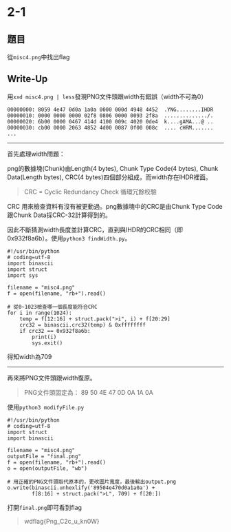 # 2-1

## 題目
從`misc4.png`中找出flag

## Write-Up
用`xxd misc4.png | less`發現PNG文件頭跟width有錯誤（width不可為0）

```
00000000: 8059 4e47 0d0a 1a0a 0000 000d 4948 4452  .YNG........IHDR
00000010: 0000 0000 0000 02f8 0806 0000 0093 2f8a  ............../.
00000020: 6b00 0000 0467 414d 4100 009c 4020 0de4  k....gAMA...@ ..
00000030: cb00 0000 2063 4852 4d00 0087 0f00 008c  .... cHRM.......
...
```

---

首先處理width問題：

png的數據塊(Chunk)由Length(4 bytes), Chunk Type Code(4 bytes), Chunk Data(Length bytes), CRC(4 bytes)四個部分組成，而width存在IHDR裡面。

> CRC = Cyclic Redundancy Check 循環冗餘校驗

CRC 用來檢查資料有沒有被更動過。png數據塊中的CRC是由Chunk Type Code跟Chunk Data採CRC-32計算得到的。

因此不斷猜測width長度並計算CRC，直到與IHDR的CRC相同（即0x932f8a6b）。使用`python3 findWidth.py`。
```
#!/usr/bin/python
# coding=utf-8
import binascii
import struct
import sys

filename = "misc4.png"
f = open(filename, "rb+").read()

# 從0~1023檢查哪一個長度能符合CRC
for i in range(1024):
    temp = f[12:16] + struct.pack(">i", i) + f[20:29]
    crc32 = binascii.crc32(temp) & 0xffffffff
    if crc32 == 0x932f8a6b:
        print(i)
        sys.exit()
```
得知width為709

---

再來將PNG文件頭跟width復原。

> PNG文件頭固定為： 89 50 4E 47 0D 0A 1A 0A

使用`python3 modifyFile.py`

```
#!/usr/bin/python
# coding=utf-8
import struct
import binascii

filename = "misc4.png"
outputFile = "final.png"
f = open(filename, "rb+").read()
o = open(outputFile, "wb")

# 用正確的PNG文件頭取代原本的，更改圖片寬度，最後輸出output.png
o.write(binascii.unhexlify('89504e470d0a1a0a') +
        f[8:16] + struct.pack(">L", 709) + f[20:])
```
打開`final.png`即可看到flag

> wdflag{Png_C2c_u_kn0W}